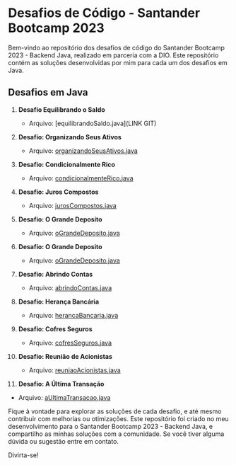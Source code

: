 # Desafios de Código - Santander Bootcamp 2023

Bem-vindo ao repositório dos desafios de código do Santander Bootcamp 2023 - Backend Java, realizado em parceria com a DIO. 
Este repositório contém as soluções desenvolvidas por mim para cada um dos desafios em Java.

## Desafios em Java

1. **Desafio Equilibrando o Saldo**
   - Arquivo: [equilibrandoSaldo.java](LINK GIT)

2. **Desafio: Organizando Seus Ativos**
   - Arquivo: [organizandoSeusAtivos.java]()

3. **Desafio: Condicionalmente Rico**
   - Arquivo: [condicionalmenteRico.java]()

4. **Desafio: Juros Compostos**
   - Arquivo: [jurosCompostos.java]()

5. **Desafio: O Grande Deposito**
   - Arquivo: [oGrandeDeposito.java]()

5. **Desafio: O Grande Deposito**
   - Arquivo: [oGrandeDeposito.java]()

6. **Desafio: Abrindo Contas**
   - Arquivo: [abrindoContas.java]()

7. **Desafio: Herança Bancária**
   - Arquivo: [herancaBancaria.java]()

8. **Desafio: Cofres Seguros**
   - Arquivo: [cofresSeguros.java]()

9. **Desafio: Reunião de Acionistas**
   - Arquivo: [reuniaoAcionistas.java]()

10. **Desafio: A Última Transação**
   - Arquivo: [aUltimaTransacao.java]()

Fique à vontade para explorar as soluções de cada desafio, e até mesmo contribuir com melhorias ou otimizações. 
Este repositório foi criado no meu desenvolvimento para o Santander Bootcamp 2023 - Backend Java, e compartilho as minhas soluções com a comunidade. Se você tiver alguma dúvida ou sugestão entre em contato.

Divirta-se!
